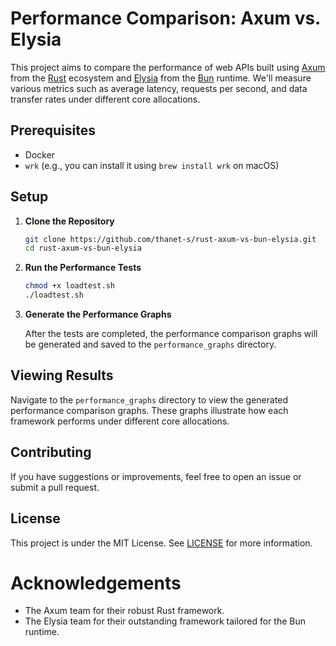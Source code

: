 # Performance Comparison: Axum vs. Elysia

This project aims to compare the performance of web APIs built using [Axum](https://github.com/tokio-rs/axum) from the [Rust](https://www.rust-lang.org/) ecosystem and [Elysia](https://github.com/elysiajs/elysia) from the [Bun](https://bun.sh/) runtime. We'll measure various metrics such as average latency, requests per second, and data transfer rates under different core allocations.

## Prerequisites

- Docker
- `wrk` (e.g., you can install it using `brew install wrk` on macOS)

## Setup

1. **Clone the Repository**

    ```bash
    git clone https://github.com/thanet-s/rust-axum-vs-bun-elysia.git
    cd rust-axum-vs-bun-elysia
    ```

2. **Run the Performance Tests**

    ```bash
    chmod +x loadtest.sh
    ./loadtest.sh
    ```

3. **Generate the Performance Graphs**

    After the tests are completed, the performance comparison graphs will be generated and saved to the `performance_graphs` directory.

## Viewing Results

Navigate to the `performance_graphs` directory to view the generated performance comparison graphs. These graphs illustrate how each framework performs under different core allocations.

## Contributing

If you have suggestions or improvements, feel free to open an issue or submit a pull request.

## License

This project is under the MIT License. See [LICENSE](LICENSE) for more information.

# Acknowledgements

- The Axum team for their robust Rust framework.
- The Elysia team for their outstanding framework tailored for the Bun runtime.
